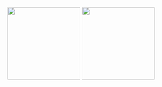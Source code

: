 <div>
  <img height="170" src="https://github-readme-stats-hawkk9.vercel.app/api?username=hawkk9&show_icons=true&theme=gruvbox" />
  <img height="170" src="https://github-readme-stats-hawkk9.vercel.app/api/top-langs/?username=hawkk9&layout=compact&theme=gruvbox" />
</div>
